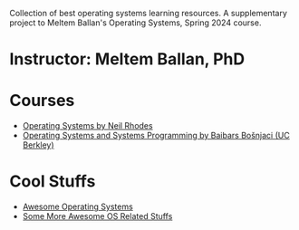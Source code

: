 Collection of best operating systems learning resources. A supplementary project to Meltem Ballan's Operating Systems, Spring 2024 course.

# Instructor: Meltem Ballan, PhD



# Courses
- [Operating Systems by Neil Rhodes](https://www.youtube.com/playlist?list=PL2Yggtk_pK6-R9ehjj0AoTnWrNOLChuld)
- [Operating Systems and Systems Programming by Baibars Bošnjaci (UC Berkley)](https://www.youtube.com/playlist?list=PLF2K2xZjNEf97A_uBCwEl61sdxWVP7VWC)


# Cool Stuffs
- [Awesome Operating Systems](https://github.com/jubalh/awesome-os)
- [Some More Awesome OS Related Stuffs](https://github.com/tensorush/Awesome-Systems-Programming)
